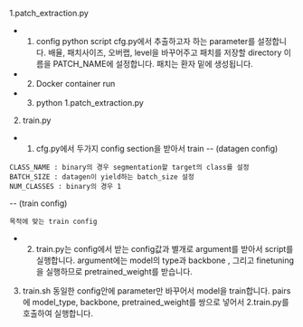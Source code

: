1.patch_extraction.py 
- 1) config python script cfg.py에서 추출하고자 하는 parameter를 설정합니다.
배율, 패치사이즈, 오버랩, level을 바꾸어주고 패치를 저장할 directory 이름을 PATCH_NAME에 설정합니다. 패치는 환자 밑에 생성됩니다. 
- 2) Docker container run
- 3) python 1.patch_extraction.py

2. train.py
- 1) cfg.py에서 두가지 config section을 받아서 train
-- (datagen config) 
```
CLASS_NAME : binary의 경우 segmentation할 target의 class를 설정
BATCH_SIZE : datagen이 yield하는 batch_size 설정
NUM_CLASSES : binary의 경우 1 
```
-- (train config)
```
목적에 맞는 train config
```
- 2) train.py는 config에서 받는 config값과 별개로 argument를 받아서 script를 실행합니다. argument에는 model의 type과 backbone , 그리고 finetuning을 실행하므로 pretrained_weight를 받습니다.

3. train.sh
동일한 config안에 parameter만 바꾸어서 model을 train합니다.
pairs에 model_type, backbone, pretrained_weight를 쌍으로 넣어서 2.train.py를 호출하여 실행합니다.



